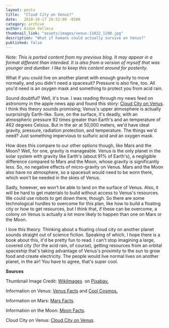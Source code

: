 ```yaml
---
layout: posts
title:  "Cloud City on Venus?"
date:   2018-10-17 20:52:00 -0500
category: archive
author: Aidan Velleca
thumbnail_link: "assets/images/venus-11022_1280.jpg"
description: "What if humans could actually survive on Venus?"
published: false
---
```

*Note: This is ported content from my previous blog. It may appear in a format different than intended. It is also from a version of myself that was younger and dumber. I like to keep this content around for posterity.*

What if you could live on another planet with enough gravity to move normally, and you didn't need a spacesuit? Pressure is also fine, too. All you'd need is an oxygen mask and something to protect you from acid rain. 

Sound doubtful? Well, it's true. I was reading through my news feed on astronomy in the apple news app and found this story: [Cloud City on Venus](https://www.nextbigfuture.com/2018/10/nasas-blimp-and-cloud-city-plan-for-venus-exploration-and-colonization.html). I think this theory sounds promising; Venus's upper atmosphere is actually surprisingly Earth-like. Sure, on the surface, it's deadly, with an atmospheric pressure 92 times greater than Earth's and an temperature of  462 degrees Celsius. But in the air at 50,000 meters, we'd have ideal gravity, pressure, radiation protection, and temperature. The things we'd need? Just something impervious to sulfuric acid and an oxygen mask. 

How does this compare to our other options though, like Mars and the Moon? Well, for one, gravity is manageable. Venus is the only planet in the solar system with gravity like Earth's (about 91% of Earth's), a negligible difference compared to Mars and the Moon, whose gravity is significantly less. So, no negative effects of micro-gravity on Venus. Mars and the Moon also have no atmosphere, so a spacesuit would need to be worn there, which won't be needed in the skies of Venus. 

Sadly, however, we won't be able to land on the surface of Venus. Also, it will be hard to get materials to build without access to Venus's resources. We could use robots to get down there, though. So there are some technological hurdles to overcome for this plan, like how to build a floating city or how to get resources, but I think that, if these can be overcome, a colony on Venus is actually a lot more likely to happen than one on Mars or the Moon. 

I love this theory. Thinking about a floating cloud city on another planet sounds straight out of science fiction. Speaking of which, I hope there is a book about this, it'd be pretty fun to read. I can't stop imagining a large, covered city (for the acid rain, of course), getting resources from an orbital spaceship that's taking advantage of Venus's proximity to the sun to grow food and create electricity. The people would live normal lives on another planet, in the air! You have to agree, that's super cool.   

**Sources** 

Thumbnail Image Credit: [WikiImages](https://pixabay.com/en/users/WikiImages-1897/)  on [Pixabay.](https://pixabay.com/en/venus-surface-hot-heat-planet-11022/) 

Information on Venus: [Venus Facts](https://space-facts.com/venus/) and [Cool Cosmos.](https://coolcosmos.ipac.caltech.edu/ask/48-How-strong-is-the-gravity-on-Venus-) 

Information on Mars: [Mars Facts](https://space-facts.com/mars/). 

Information on the Moon: [Moon Facts](https://space-facts.com/the-moon/). 

Cloud City on Venus: [Cloud City on Venus](https://www.nextbigfuture.com/2018/10/nasas-blimp-and-cloud-city-plan-for-venus-exploration-and-colonization.html).